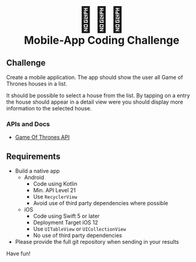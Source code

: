 <center>
  <h1>
    <span style="font-size: 4rem;">👨🏼‍💻</span>
    <br/>
    <span>Mobile-App Coding Challenge</span>
  </h1>
</center>

## Challenge

Create a mobile application. The app should show the user all Game of Thrones houses in a list.

It should be possible to select a house from the list. By tapping on a entry the house should appear in a detail view were you should display more information to the selected house.

### APIs and Docs

* [Game Of Thrones API](https://anapioficeandfire.com)

## Requirements

- Build a native app
  - Android
    - Code using Kotlin
    - Min. API Level 21
    - Use `RecyclerView`
    - Avoid use of third party dependencies where possible
  - iOS
    - Code using Swift 5 or later
    - Deployment Target iOS 12
    - Use `UITableView` or `UICollectionView`
    - No use of third party dependencies
- Please provide the full git repository when sending in your results

Have fun!
